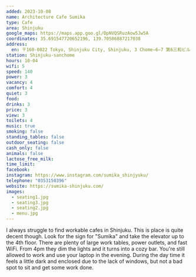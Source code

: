 ```yaml
---
added: 2023-10-08
name: Architecture Cafe Sumika
type: Cafe
area: Shinjuku
google_maps: https://maps.app.goo.gl/DpNVQSRuzAow5Jw5A
coordinates: 35.691547720652196, 139.70586887217038
address:
  en: 〒160-0022 Tokyo, Shinjuku City, Shinjuku, 3 Chome−6−7 第6三和ビル 4階
station: Shinjuku-sanchome
hours: 10-04
wifi: 5
speed: 140
power: 3
vacancy: 4
comfort: 4
quiet: 3
food: 
drinks: 3
price: 3
view: 3
toilets: 4
music: true
smoking: false
standing_tables: false
outdoor_seating: false
cash_only: false
animals: false
lactose_free_milk: 
time_limit: 
facebook: 
instagram: https://www.instagram.com/sumika_shinjyuku/
telephone: "0353150396"
website: https://sumika-shinjuku.com/
images:
  - seating1.jpg
  - seating3.jpg
  - seating2.jpg
  - menu.jpg
---
```


I always struggle to find workable cafes in Shinjuku. This is place is quite decent though. Look for the sign for "Sumika" and take the elevator up to the 4th floor. There are plenty of large work tables, power outlets, and fast WiFi. From 4pm they dim the lights and it turns into a cozy bar. You're still allowed to work and use your laptop in the evening. During the day time it feels a little dark and enclosed due to the lack of windows, but not a bad spot to sit and get some work done.
